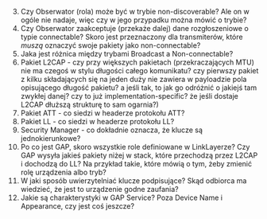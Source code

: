 3. Czy Obserwator (rola) może być w trybie non-discoverable? Ale on w ogóle nie nadaje, więc czy w jego przypadku można mówić o trybie?
4. Czy Obserwator zaakceptuje (przekaże dalej) dane rozgłoszeniowe o typie connectable? Skoro jest przeznaczony dla transmiterów, które *muszą* oznaczyć swoje pakiety jako non-connectable?
6. Jaka jest różnica między trybami Broadcast a Non-connectable?
7. Pakiet L2CAP - czy przy większych pakietach (przekraczających MTU) nie ma czegoś w stylu długości całego komunikatu? czy pierwszy pakiet z kilku składających się na jeden duży nie zawiera w payloadzie pola opisującego długość pakietu? a jeśli tak, to jak go odróżnić o jakiejś tam zwykłej danej? czy to już implementation-specific? że jeśli dostaje L2CAP dłuższą strukturę  to sam ogarnia?)
8. Pakiet ATT - co siedzi w headerze protokołu ATT?
9. Pakiet LL - co siedzi w headerze protokołu LL?
10. Security Manager - co dokładnie oznacza, że klucze są jednokierunkowe?
11. Po co jest GAP, skoro wszystkie role definiowane w LinkLayerze? Czy GAP wysyła jakieś pakiety niżej w stack, które przechodzą przez L2CAP i dochodzą do LL? Na przykład takie, które mówią o tym, żeby zmienić rolę urządzenia albo tryb?
12. W jaki sposób uwierzytelniać klucze podpisujące? Skąd odbiorca ma wiedzieć, że jest to urządzenie godne zaufania?
13. Jakie są charakterystyki w GAP Service? Poza Device Name i Appearance, czy jest coś jeszcze?

